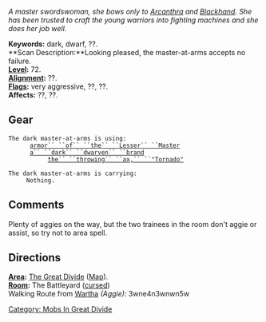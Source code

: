 *A master swordswoman, she bows only to
[Arcanthra](Arcanthra_The_Black "wikilink") and
[Blackhand](Blackhand,_Master-At-Arms "wikilink"). She has been trusted
to craft the young warriors into fighting machines and she does her job
well.*

**Keywords:** dark, dwarf, ??.  
**Scan Description:**Looking pleased, the master-at-arms accepts no
failure.  
**[Level](Level "wikilink"):** 72.  
**[Alignment](Alignment "wikilink"):** ??.  
**[Flags](:Category:_Mob_Types "wikilink"):** very aggressive, ??, ??.  
**Affects:** ??, ??.  

## Gear

`The dark master-at-arms is using:`  
<worn on body>`      `[`armor`` ``of`` ``the`` ``Lesser`` ``Master`](Armor_Of_The_Lesser_Master "wikilink")  
<worn on arms>`      `[`a`` ``dark`` ``dwarven`` ``brand`](Dark_Dwarven_Brand "wikilink")  
<wielded>`           `[`the`` ``throwing`` ``ax,`` ``"Tornado"`](Throwing_Ax,_"Tornado" "wikilink")

`The dark master-at-arms is carrying:`  
`     Nothing.`

## Comments

Plenty of aggies on the way, but the two trainees in the room don't
aggie or assist, so try not to area spell.

## Directions

**[Area](:Category:_Areas "wikilink"):** [The Great
Divide](:Category:_Great_Divide "wikilink")
([Map](Great_Divide_Map "wikilink")).  
**[Room](:Category:_Rooms "wikilink"):** The Battleyard
([cursed](Cursed_Rooms "wikilink"))  
Walking Route from [Wartha](Wartha "wikilink") *(Aggie)*: 3wne4n3wnwn5w

[Category: Mobs In Great
Divide](Category:_Mobs_In_Great_Divide "wikilink")
